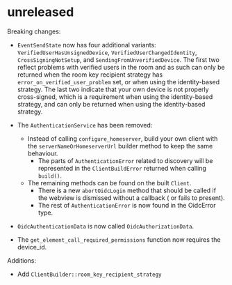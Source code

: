 # unreleased

Breaking changes:

- `EventSendState` now has four additional variants: `VerifiedUserHasUnsignedDevice`,
  `VerifiedUserChangedIdentity`, `CrossSigningNotSetup`, and
  `SendingFromUnverifiedDevice`. The first two reflect problems with verified users in
  the room and as such can only be returned when the room key recipient strategy has
  `error_on_verified_user_problem` set, or when using the identity-based strategy. The
  last two indicate that your own device is not properly cross-signed, which is a
  requirement when using the identity-based strategy, and can only be returned when
  using the identity-based strategy.

- The `AuthenticationService` has been removed:
    - Instead of calling `configure_homeserver`, build your own client with the `serverNameOrHomeserverUrl` builder
      method to keep the same behaviour.
        - The parts of `AuthenticationError` related to discovery will be represented in the `ClientBuildError` returned
          when calling `build()`.
    - The remaining methods can be found on the built `Client`.
        - There is a new `abortOidcLogin` method that should be called if the webview is dismissed without a callback (
          or fails to present).
        - The rest of `AuthenticationError` is now found in the OidcError type.
- `OidcAuthenticationData` is now called `OidcAuthorizationData`.
- The `get_element_call_required_permissions` function now requires the device_id.

Additions:

- Add `ClientBuilder::room_key_recipient_strategy`
